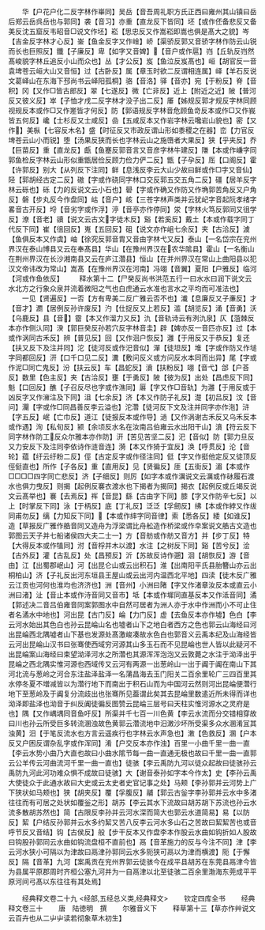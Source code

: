 <!-- { "loadSidebar": true } -->
　　华【户花户化二反字林作崋同】吴岳【音吾周礼职方氏正西曰雍州其山镇曰岳后郑云岳呉岳也与郭同】袭【音习】亦重【直龙反下皆同】坯【或作伾备悲反又备美反沈五窟反韦昭音□说文作坯】崧【思忠反又作嵩崧即嵩也俱是髙大之貌】岑【吉金反字林才心反】崟【鱼金反字又作崯】峤【渠骄反郭又音骄字林作防云山锐而长也巨照反】鑯【子廉反】卑【如字又音婢】【音户或作扈】岿【丘轨反岿然髙峻貌字林丘追反小山而众也】丛【才公反】岌【鱼泣反岌髙也】峘【胡官反一音袁埤苍云峘大山又音恒】过【古卧反】属【章玉时欲二反谓相连属】峄【羊石反说文葛峄山在东海下邳尚书云峄阳孤桐】骆【音洛】驿【音亦】宛【于粉反】脊【音积】冈【又作□皆古郎反】翠【七遂反】微【亡非反】近上【附近之近】陂【普河反又彼义反】崒【子恤才戌二反字林才没子出二反】厜【姊规反郭才规反字林同顾视规反本或作□又作嵳皆才何反】防【郭语规反字林音危顾鱼竒反本或作□又作峩皆五何反】巉【士杉反又士咸反】嵒【五咸反本又作岩字林云嚵岩山貌也】密【又作】美枞【七容反木名】盛【时征反又市政反谓山形如黍稷之在器】峦【力官反埤苍云山小而锐】堕【汤果反狭而长也字林云山之施嶞者大果反】狭【乎夹反】乔【巨苗反】重【直龙反】甗【鱼蹇反郭音言又音彦字林牛建反】隒【本或作嵰字同郭鱼检反字林云山形似重甑居俭反顾力俭力俨二反】甑【子孕反】厒【口阁反】霍【许郭反】别大【从列反下注同】鲜【息浅反李云大山少故曰鲜或作□字又音仙】陉【郭胡经古定二反】磝【字或作硗同字林口交反郭五交五角二反】礓【居羊反字林云砾也】砾【力的反说文云小石也】礐【字或作确又作防又作埆郭苦角反又户角反】磐【步丸反今作盘同】岵【音户】峐【三苍字林声类并云犹屺字音起阮孝绪字畧音古开反】埒【音劣字或作浮】渟【音亭亦作停同】泶【字林火笃反郭同又徂学反】潦【音老】豄【说文云古文字徒木反】谿【若奚反】戴土【本或作载字同丁代反下同】崔【徂回反】嵬【五回反】砠【说文亦作岨七余反】夹【古洽反】澞【鱼俱反本又作虞】岫【徐究反郭音胄又音由字林弋又反】泰山【一名岱宗在兖州界汉在泰山博县又云在奉髙县】华山【在豫州界汉在农华隂县】霍山【一名衡山在荆州界汉在长沙湘南县又云在庐江濳县】恒山【在并州界汉在常山上曲阳县以犯汉文帝讳改为常山】嵩髙【在豫州界汉在河南】冯翊【音翼】夏阳【户雅反】临河【河或作鱼依反】
　　释水第十二【尸癸反尚书洪范五行一曰水水曰润下说文云水北方之行象众泉并流着微阳之气也白虎通云水准也言水之平均而可准法也】
　　一见【贤遍反】一否【方有卑美二反广雅云否不也】瀐【息廉反又子亷反】才【音才】瀱【居例反孙许废反】汋【仕捉反又上若反】滥【胡览反】涌【音勇】沃【乌鹿反】县【音】霤【本又作溜力又反】氿【音轨诗云有洌氿泉】仄【菹棘反本亦作侧汄同】湀【郭巨癸反孙若穴反字林音圭】辟【婢亦反一音匹亦反】过【本或作涡同古禾反】辨【普见反】回【又作洄户恢反】灉【于用反又于恭反】复还【扶又反下及注并同】沱【徒河反或作汜音似】潬【徒坦反】堆【字或作防又作塠字同都回反】汧【口千口见二反】瀵【敷问反义或方问反水本同而出异】尾【字或作泥□同亡鬼反】汾【扶云反】车【昌蛇反】濆【扶粉反】翊【音弋】郃【户荅反】数里【色主反】夹【古洽反】壅【于勇反】陂【彼为反】出处【昌虑反下同】魁【口回反】醮【子召反尽也字或作潐同】厬【字又作□音轨】为灉【于用反或于凶反字又作澭注及下同】沮【七余反】济【本又作防子礼反】濋【初吕反】汶【音问】灛【字或作□同昌善反李云溢也】沱濳【徒河反下文及注并同字亦作沲】浒【字五反】岷【亡巾反】道江【徒报反本或作导】濄【又作涡谢古禾反又乌禾反本或作遇】洵【私旬反】颍【余顷反水名在汝南吕伯雍云水出阳干山】濆【符云反下同字林作防工反众尔雅本亦作防】汧【苦见苦坚二反】汜【音似】防【郭力旦反又力安反下及注同李依诗作涟音连】漪【本又作猗于宜反】涣【呼贯反】沦【音轮】蕴【纡云纡粉二反】俓【古定反字或作径注同】侹【字又作挺他定反又徒顶反俓侹直也】所作【子各反】重【直用反】见【贤徧反】厓【五街反】湄【本或作□□□□四字同亡悲反】济【子细反】则厉【如字本或作濿说文云濿或作砅履石渡水也俱力曳反】则揭【起例反褰衣渡水也下揭者为揭同】揭衣【起例反或丘竭反说文云髙举也】褰【去焉反】裈【音昆】繇【古由字下同】膝【字又作防辛七反】以上【时掌反下同】泳【于柄反】底【丁礼反】泛泛【孚劒反】绋【本或作綍又作绂同甫勿反】缡【力知反下同】【本或作繂字同音律】索【悉各反】緌【如谁反】造【草报反广雅作艁音同又造舟为浮梁谓比舟舩造作桥梁或作皁案说文艁古文造也郭图云天子并七船诸侯四大夫二士一】方【音舫或作舫又音方】并【步丁反】特【大得反本或作犆同】泭【音桴并木以渡】水注【之树反下同】谿【苦兮反】浍【古外反】灌【古乱反】处【昌预反】沂【苏故反诗作遡】洄【胡恢反】游【音由】江【出蜀郡岷山】河【出昆仑山或云出积石】淮【出南阳平氏县胎簪山亦云出桐柏山】济【子礼反出河东垣县王屋山或云出河内温西北平地】四渎【徒木反广雅云江贡也河何也淮均也济济也】洲【音州】小洲曰陼【字又作渚章汝反本或直云小洲曰渚】沚【音止本或作洔音同又音市】坻【本或作墀同直基反本又作泜音同】潏【郭述决二音吕伯雍音同案郭图水中自然可居者为洲人亦于水中作洲而小不可止住者名潏水中地也】河出昆【古门反】崘【力门反】虚【去鱼反本亦作墟】色白【李云河水始出其色白也孙云昆崘山名也墟者山下之地白者西方之色也郭云山海经曰河出昆崘西北隅墟者山下基也发源处髙激峻凑故水色白也郭音义云禹本纪及山海经皆云河出昆崘山汉书曰张骞使西域穷河源其山多玉石而不见昆崘也世人皆以此疑河不出昆崘案山海经曰束望泑泽河水之所濳也其源浑浑泡泡又云敦薨之水注于泑泽出乎昆崘之西北隅实惟河源也西域传又云河有两源一出葱岭山一出于阗于阗在南山下其河北流与葱岭之河合东注盐泽盐泽一名蒲昌海去玉门阳关二百余里轮广三四百里其水停冬夏不増减皆以为濳行地下而南出于积石山而为中国河云然则河出昆崘便濳行地下至葱岭及于阗复分流歧出也张骞所见葢谓此矣其去昆崘里数逺近所未得而详也泑泽即盐泽也泑音于纠反阗徒徧反图赞云昆崘三层号曰天柱实惟河源水之灵府是也】隅【又作嵎堣同音鱼吁反】所渠并千七百一川色黄【李云水流而分交错相穿故曰川也孙云所受巨多转流溷浊故色黄郭云濳流地中汨潄沙坏所受渠多众水溷淆冝其浊黄】汨【于笔反流水也方言云遥疾行也字林云水声急也】潄【色救反】溷【户本反又户困反谓杂乱字或作浑同】淆【户交反本亦作浊】百里一小曲千里一曲一直【李云水势小曲乃大直也故曰小曲水隂节每一曲一直通无极也故曰千里一曲一直郭云公羊传云河曲流河千里一曲一直也】徒骇【李云禹防九河以徒众起故曰徒骇孙云禹防九河此河功难众惧不成故曰徒骇】大【谢音泰孙如字本今作太】史【李孙云禹大使徒众于此通水故曰大史或云太史者史官记事之处】马颊【李孙郭并云河势上广下狭状如马颊也】狭【胡夹反】覆【孚腹反】鬴【郭云古釡字李孙郭并云水中多渚往往而有可居之处状如覆釡之形】胡苏【李云其水下流故曰胡苏胡下苏流也孙云水流多散胡苏然也】简【古限反李孙并云河水深而简大也郭云水道简易】易【以防反】絜【户结反孙郭并云水多约絜又苦八反李云河水多山石之苦故曰絜絜苦也或音呼节反又音结】钩【古侯反】般【步干反本又作盘李本作股云水曲如钩折如人股故曰钩股孙郭同云水曲如钩流盘桓不直前也】鬲【音革施力的反与今注不同】津【李云河水狭小可隔以为津故曰鬲津孙郭同云水多阨狭可鬲以为津而横渡】阨【于懈反】隔【音革】九河【案禹贡在兖州界郭云徒骇今在成平县胡苏在东莞县鬲津今皆为县属平原郡周时齐桓公塞九河并为一自鬲津以北至徒骇二百余里渤海东莞成平平原河间弓髙以东往往有其处焉】

　　经典释文卷二十九
<经部,五经总义类,经典释文>
　　钦定四库全书
　　经典释文卷三十
　　唐　陆徳明　撰
　　尔雅音义下
　　释草第十三【草亦作艸说文云百卉也从二屮屮读若彻象草木初生】
